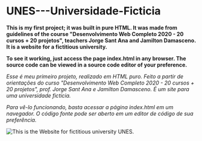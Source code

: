# UNES---Universidade-Ficticia

**This is my first project; it was built in pure HTML. It was made from guidelines of the course "Desenvolvimento Web Completo 2020 - 20 cursos + 20 projetos", teachers Jorge Sant Ana and Jamilton Damasceno. It is a website for a fictitious university.**

**To see it working, just access the page index.html in any browser. The source code can be viewed in a source code editor of your preference.** 

*Esse é meu primeiro projeto, realizado em HTML puro. Feito a partir de orientações do curso "Desenvolvimento Web Completo 2020 - 20 cursos + 20 projetos", prof. Jorge Sant Ana e Jamilton Damasceno. É um site para uma universidade fictícia.*

*Para vê-lo funcionando, basta acessar a página index.html em um navegador. O código fonte pode ser aberto em um editor de código de sua preferência.*

![This is the Website for fictitious university UNES.](https://github.com/luigilcsilva/Primeiro-Projeto-HTML---UNES/blob/main/gifunes.gif)




